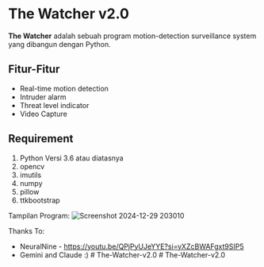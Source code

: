# The Watcher v2.0
**The Watcher** adalah sebuah program motion-detection surveillance system yang dibangun dengan Python.

## Fitur-Fitur
* Real-time motion detection
* Intruder alarm
* Threat level indicator
* Video Capture

## Requirement 
1. Python Versi 3.6 atau diatasnya
2. opencv
3. imutils
4. numpy
5. pillow
6. ttkbootstrap

Tampilan Program:
![Screenshot 2024-12-29 203010](https://github.com/user-attachments/assets/7cf39443-5981-4032-8f2b-08637ccdd961)

Thanks To:
* NeuralNine - https://youtu.be/QPjPyUJeYYE?si=yXZcBWAFgxt9SIP5 
* Gemini and Claude :)
#   T h e - W a t c h e r - v 2 . 0 
 
 #   T h e - W a t c h e r - v 2 . 0 
 
 
